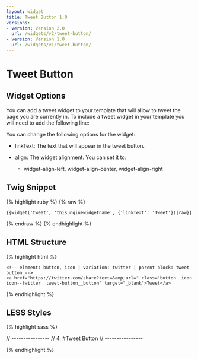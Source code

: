 ```yaml
---
layout: widget
title: Tweet Button 1.0
versions:
- version: Version 2.0
  url: /widgets/v2/tweet-button/
- version: Version 1.0
  url: /widgets/v1/tweet-button/
---
```


# Tweet Button

## Widget Options

You can add a tweet widget to your template that will allow to tweet the page you are currently in.
To include a tweet widget in your template you will need to add the following line:

You can change the following options for the widget:

* linkText: The text that will appear in the tweet button.

* align: The widget alignment. You can set it to:
  * widget-align-left, widget-align-center, widget-align-right
  
## Twig Snippet

{% highlight ruby %}
{% raw %}

	{{widget('tweet', 'thisunqiuewidgetname', {'linkText': 'Tweet'})|raw}}

{% endraw %}
{% endhighlight %}

## HTML Structure

{% highlight html %}

<!-- element: widget | variation: zone widget -->
<div class="widget  widget--zone-widget">

  <!-- element: tweet button | parent block: widget -->
  <div class="tweet-button  widget__tweet-button">
	
    <!-- element: button, icon | variation: twitter | parent block: tweet button -->
    <a href="https://twitter.com/share?text=&amp;url=" class="button  icon  icon--twitter  tweet-button__button" target="_blank">Tweet</a>
	
  </div>

</div>

{% endhighlight %}

## LESS Styles

{% highlight sass %}

// ----------------
// 4. #Tweet Button
// ----------------

{% endhighlight %}
